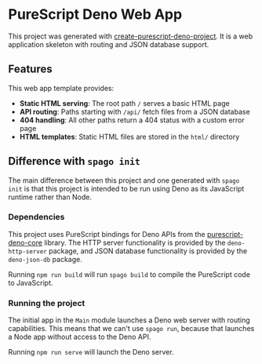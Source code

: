 # PureScript Deno Web App

This project was generated with [create-purescript-deno-project](https://jsr.io/@colinlogue/create-purescript-deno-project). It is a web application skeleton with routing and JSON database support.

## Features

This web app template provides:

- **Static HTML serving**: The root path `/` serves a basic HTML page
- **API routing**: Paths starting with `/api/` fetch files from a JSON database  
- **404 handling**: All other paths return a 404 status with a custom error page
- **HTML templates**: Static HTML files are stored in the `html/` directory

## Difference with `spago init`

The main difference between this project and one generated with `spago init` is that this project is intended to be run using Deno as its JavaScript runtime rather than Node.

### Dependencies

This project uses PureScript bindings for Deno APIs from the [purescript-deno-core](https://github.com/colinlogue/purescript-deno-core) library. The HTTP server functionality is provided by the `deno-http-server` package, and JSON database functionality is provided by the `deno-json-db` package.

Running `npm run build` will run `spago build` to compile the PureScript code to JavaScript.

### Running the project

The initial app in the `Main` module launches a Deno web server with routing capabilities. This means that we can't use `spago run`, because that launches a Node app without access to the Deno API.

Running `npm run serve` will launch the Deno server.